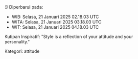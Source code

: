 ⏰ Diperbarui pada:
- WIB: Selasa, 21 Januari 2025 02.18.03 UTC
- WITA: Selasa, 21 Januari 2025 03.18.03 UTC
- WIT: Selasa, 21 Januari 2025 04.18.03 UTC

Kutipan Inspiratif:
"Style is a reflection of your attitude and your personality."


Kategori: attitude

